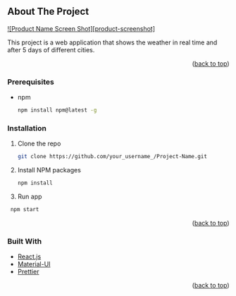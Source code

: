 ## About The Project

[![Product Name Screen Shot][product-screenshot]](https://example.com)

  This project is a web application that shows the weather in real time and after 5 days of different cities.

<p align="right">(<a href="#top">back to top</a>)</p>

### Prerequisites

* npm
  ```sh
  npm install npm@latest -g
  ```

### Installation

1. Clone the repo
   ```sh
   git clone https://github.com/your_username_/Project-Name.git
   ```
2. Install NPM packages
   ```sh
   npm install
   ```
3. Run app
  ```sh
   npm start
   ```

<p align="right">(<a href="#top">back to top</a>)</p>

### Built With

* [React.js](https://reactjs.org/)
* [Material-UI](https://mui.com/)
* [Prettier](https://prettier.iom)

<p align="right">(<a href="#top">back to top</a>)</p>